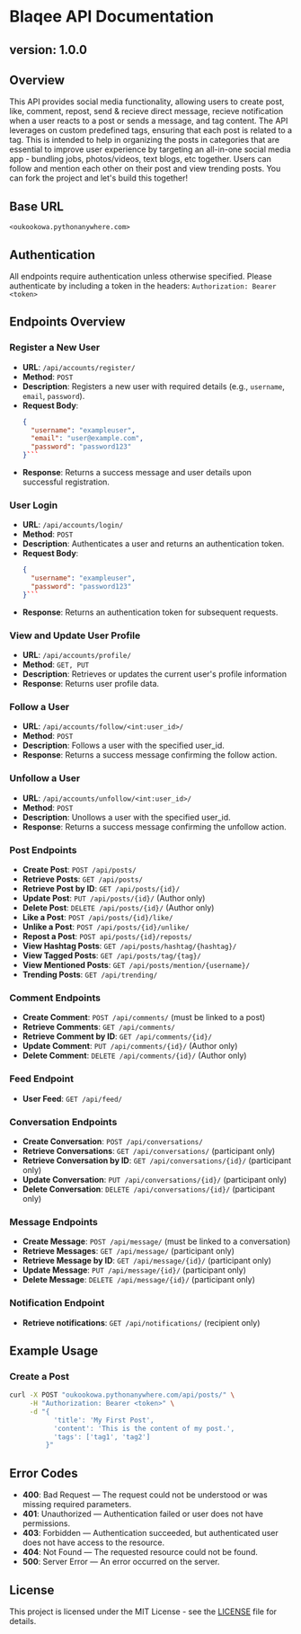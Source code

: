 # Blaqee API Documentation
## version: 1.0.0

## Overview
This API provides social media functionality, allowing users to create post, like, comment, repost, send & recieve direct message, recieve notification when a user reacts to a post or sends a message, and tag content. The API leverages on custom predefined tags, ensuring that each post is related to a tag. This is intended to help in organizing the posts in categories that are essential to improve user experience by targeting an all-in-one social media app - bundling jobs, photos/videos, text blogs, etc together. Users can follow and mention each other on their post and view trending posts. You can fork the project and let's build this together!

## Base URL
`<oukookowa.pythonanywhere.com>`

## Authentication
All endpoints require authentication unless otherwise specified. Please authenticate by including a token in the headers:
    `Authorization: Bearer <token>`

## Endpoints Overview

### Register a New User
- **URL**: `/api/accounts/register/`
- **Method**: `POST`
- **Description**: Registers a new user with required details (e.g., `username`, `email`, `password`).
- **Request Body**:
  ```json
  {
    "username": "exampleuser",
    "email": "user@example.com",
    "password": "password123"
  }```
- **Response**: Returns a success message and user details upon successful registration.

### User Login
- **URL**: `/api/accounts/login/`
- **Method**: `POST`
- **Description**: Authenticates a user and returns an authentication token.
- **Request Body**:
  ```json
  {
    "username": "exampleuser",
    "password": "password123"
  }```
- **Response**: Returns an authentication token for subsequent requests.

### View and Update User Profile
- **URL**: `/api/accounts/profile/`
- **Method**: `GET, PUT`
- **Description**: Retrieves or updates the current user's profile information
- **Response**: Returns user profile data.

### Follow a User
- **URL**: `/api/accounts/follow/<int:user_id>/`
- **Method**: `POST`
- **Description**: Follows a user with the specified user_id.
- **Response**: Returns a success message confirming the follow action.

### Unfollow a User
- **URL**: `/api/accounts/unfollow/<int:user_id>/`
- **Method**: `POST`
- **Description**: Unollows a user with the specified user_id.
- **Response**: Returns a success message confirming the unfollow action.

### Post Endpoints
- **Create Post**: `POST /api/posts/`
- **Retrieve Posts**: `GET /api/posts/`
- **Retrieve Post by ID**: `GET /api/posts/{id}/`
- **Update Post**: `PUT /api/posts/{id}/` (Author only)
- **Delete Post**: `DELETE /api/posts/{id}/` (Author only)
- **Like a Post**: `POST /api/posts/{id}/like/`
- **Unlike a Post**: `POST /api/posts/{id}/unlike/`
- **Repost a Post**: `POST api/posts/{id}/reposts/`
- **View Hashtag Posts**: `GET /api/posts/hashtag/{hashtag}/`
- **View Tagged Posts**: `GET /api/posts/tag/{tag}/`
- **View Mentioned Posts**: `GET /api/posts/mention/{username}/`
- **Trending Posts**: `GET /api/trending/`

### Comment Endpoints
- **Create Comment**: `POST /api/comments/` (must be linked to a post)
- **Retrieve Comments**: `GET /api/comments/`
- **Retrieve Comment by ID**: `GET /api/comments/{id}/`
- **Update Comment**: `PUT /api/comments/{id}/` (Author only)
- **Delete Comment**: `DELETE /api/comments/{id}/` (Author only)

### Feed Endpoint
- **User Feed**: `GET /api/feed/`

### Conversation Endpoints
- **Create Conversation**: `POST /api/conversations/`
- **Retrieve Conversations**: `GET /api/conversations/` (participant only)
- **Retrieve Conversation by ID**: `GET /api/conversations/{id}/` (participant only)
- **Update Conversation**: `PUT /api/conversations/{id}/` (participant only)
- **Delete Conversation**: `DELETE /api/conversations/{id}/` (participant only)

### Message Endpoints
- **Create Message**: `POST /api/message/` (must be linked to a conversation)
- **Retrieve Messages**: `GET /api/message/` (participant only)
- **Retrieve Message by ID**: `GET /api/message/{id}/` (participant only)
- **Update Message**: `PUT /api/message/{id}/` (participant only)
- **Delete Message**: `DELETE /api/message/{id}/` (participant only)

### Notification Endpoint
- **Retrieve notifications**: `GET /api/notifications/` (recipient only)

## Example Usage
### Create a Post
```bash
curl -X POST "oukookowa.pythonanywhere.com/api/posts/" \
     -H "Authorization: Bearer <token>" \
     -d "{
           'title': 'My First Post',
           'content': 'This is the content of my post.',
           'tags': ['tag1', 'tag2']
         }"
```

## Error Codes
- **400**: Bad Request — The request could not be understood or was missing required parameters.
- **401**: Unauthorized — Authentication failed or user does not have permissions.
- **403**: Forbidden — Authentication succeeded, but authenticated user does not have access to the resource.
- **404**: Not Found — The requested resource could not be found.
- **500**: Server Error — An error occurred on the server.

## License
This project is licensed under the MIT License - see the [LICENSE](LICENSE) file for details.